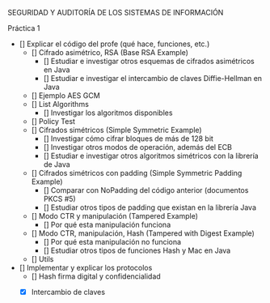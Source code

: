 SEGURIDAD Y AUDITORÍA DE LOS SISTEMAS DE INFORMACIÓN  

Práctica 1

- [] Explicar el código del profe (qué hace, funciones, etc.)
    - [] Cifrado asimétrico, RSA (Base RSA Example)
        - [] Estudiar e investigar otros esquemas de cifrados asimétricos en Java
        - [] Estudiar e investigar el intercambio de claves Diffie-Hellman en Java
    - [] Ejemplo AES GCM
    - [] List Algorithms
        - [] Investigar los algoritmos disponibles
    - [] Policy Test
    - [] Cifrados simétricos (Simple Symmetric Example)
        - [] Investigar cómo cifrar bloques de más de 128 bit
        - [] Investigar otros modos de operación, además del ECB
        - [] Estudiar e investigar otros algoritmos simétricos con la librería de Java
    - [] Cifrados simétricos con padding (Simple Symmetric Padding Example)
        - [] Comparar con NoPadding del código anterior (documentos PKCS #5)
        - [] Estudiar otros tipos de padding que existan en la librería Java
    - [] Modo CTR y manipulación (Tampered Example)
        - [] Por qué esta manipulación funciona
    - [] Modo CTR, manipulación, Hash (Tampered with Digest Example)
        - [] Por qué esta manipulación no funciona
        - [] Estudiar otros tipos de funciones Hash y Mac en Java
    - [] Utils
- [] Implementar y explicar los protocolos
    - [] Hash firma digital y confidencialidad
    - [x] Intercambio de claves

